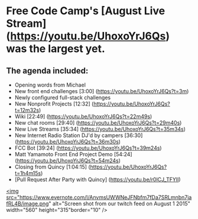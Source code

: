 # Free Code Camp's [August Live Stream] (https://youtu.be/UhoxoYrJ6Qs) was the largest yet.

## The agenda included:

- Opening words from Michael
- New front end challenges [3:00] (https://youtu.be/UhoxoYrJ6Qs?t=3m)
- Newly configured full-stack challenges
- New Nonprofit Projects [12:32] (https://youtu.be/UhoxoYrJ6Qs?t=12m32s)
- Wiki [22:49] (https://youtu.be/UhoxoYrJ6Qs?t=22m49s)
- New chat rooms [29:40] (https://youtu.be/UhoxoYrJ6Qs?t=29m40s)
- New Live Streams [35:34] (https://youtu.be/UhoxoYrJ6Qs?t=35m34s)
- New Internet Radio Station DJ'd by campers [36:30] (https://youtu.be/UhoxoYrJ6Qs?t=36m30s)
- FCC Bot [39:24] (https://youtu.be/UhoxoYrJ6Qs?t=39m24s)
- Matt Yamamoto Front End Project Demo [54:24] (https://youtu.be/UhoxoYrJ6Qs?t=54m24s)
- Closing from Quincy [1:04:15] (https://youtu.be/UhoxoYrJ6Qs?t=1h4m15s)
- [Pull Request After Party with Quincy] (https://youtu.be/r0lCJ_TFYlI)

<a href="http://www.youtube.com/watch?feature=player_embedded&v=UhoxoYrJ6Qs
" target="_blank"><img src="https://www.evernote.com/l/AnvmsUWWNeJFNbfm7fDa7SRLmnbn7jafRL4B/image.png"
alt="Screen shot from our twitch feed on August 1 2015" width="560" height="315"border="10" /></a>
